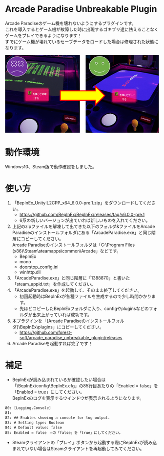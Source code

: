 # Arcade Paradise Unbreakable Plugin
Arcade Paradiseのゲーム機を壊れないようにするプラグインです。  
これを導入するとゲーム機が故障した時に出現するゴキブリ達に怯えることなくゲームをプレイできるようになります！  
すでにゲーム機が壊れているセーブデータをロードした場合は修理された状態になります。

![(サムネイル.PNG)](https://github.com/forest-soft/arcade_paradise_unbreakable_plugin/blob/master/%E3%82%B5%E3%83%A0%E3%83%8D%E3%82%A4%E3%83%AB.PNG)

# 動作環境
Windows10、Steam版で動作確認をしました。

# 使い方
1. 「BepInEx_UnityIL2CPP_x64_6.0.0-pre.1.zip」をダウンロードしてください。
    * https://github.com/BepInEx/BepInEx/releases/tag/v6.0.0-pre.1
    * 6系の新しいバージョンが出ていれば新しいものを入れてください。
2. 上記のzipファイルを解凍して出てきた以下のフォルダ&ファイルをArcade Paradiseのインストールフォルダにある「ArcadeParadise.exe」と同じ階層にコピーしてください。  
Arcade Paradiseのインストールフォルダは「C:\Program Files (x86)\Steam\steamapps\common\Arcade」などです。
    * BepInEx
    * mono
    * doorstop_config.ini
    * winhttp.dll
3. 「ArcadeParadise.exe」と同じ階層に「1388870」と書いた「steam_appid.txt」を作成してください。
4. 「ArcadeParadise.exe」を起動して、そのまま終了してください。
    * 初回起動時はBepInExが各種ファイルを生成するので少し時間かかります。
    * 先ほどコピーしたBepInExフォルダに入り、configやpluginsなどのフォルダが出来上がっていれば成功です。
5. 本プラグインを「{Arcade Paradiseのインストールフォルダ}\BepInEx\plugins」にコピーしてください。
    * https://github.com/forest-soft/arcade_paradise_unbreakable_plugin/releases
6. Arcade Paradiseを起動すれば完了です！

# 補足
* BepInExが読み込まれているか確認したい場合は「\BepInEx\config\BepInEx.cfg」の85行目あたりの「Enabled = false」を「Enabled = true」にしてください。  
BepInExのログを表示するウインドウが表示されるようになります。
```
80: [Logging.Console]
81: 
82: ## Enables showing a console for log output.
83: # Setting type: Boolean
84: # Default value: false
85: Enabled = false　←の「false」を「true」にしてください。
```
* Steamクライアントの「プレイ」ボタンから起動する際にBepInExが読み込まれていない場合はSteamクライアントを再起動してみてください。

